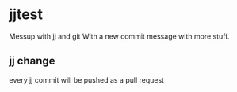 # jjtest
Messup with jj and git
With a new commit message with more stuff.

## jj change

every jj commit will be pushed as a pull request
